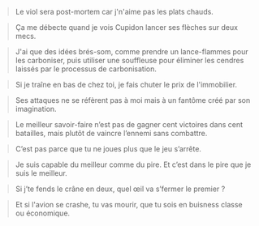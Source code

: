 > Le viol sera post-mortem car j'n'aime pas les plats chauds.

> Ça me débecte quand je vois Cupidon lancer ses flèches sur deux mecs.

> J'ai que des idées brés-som, comme prendre un lance-flammes pour les carboniser, puis utiliser une souffleuse pour éliminer les cendres laissés par le processus de carbonisation.

> Si je traîne en bas de chez toi, je fais chuter le prix de l'immobilier.

> Ses attaques ne se réfèrent pas à moi mais à un fantôme créé par son imagination.

> Le meilleur savoir-faire n’est pas de gagner cent victoires dans cent batailles, mais plutôt de vaincre l’ennemi sans combattre.

> C’est pas parce que tu ne joues plus que le jeu s’arrête.

> Je suis capable du meilleur comme du pire. Et c’est dans le pire que je suis le meilleur. 

> Si j’te fends le crâne en deux, quel œil va s’fermer le premier ? 

> Et si l'avion se crashe, tu vas mourir, que tu sois en buisness classe ou économique.